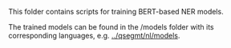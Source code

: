 This folder contains scripts for training BERT-based NER models.

The trained models can be found in the /models folder 
with its corresponding languages, 
e.g. [../qsegmt/nl/models](../../qsegmt/nl/models).
